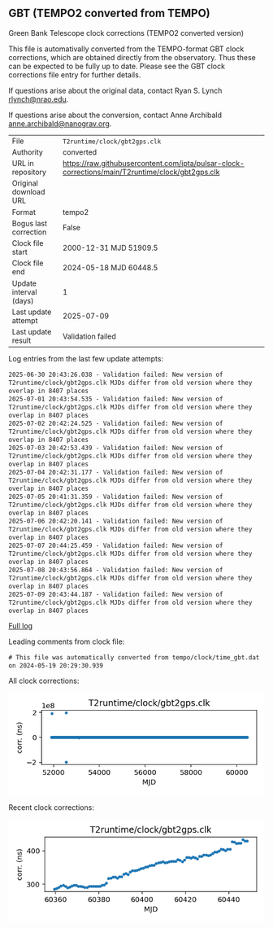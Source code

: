 
## GBT (TEMPO2 converted from TEMPO)

Green Bank Telescope clock corrections (TEMPO2 converted version)

This file is automativally converted from the TEMPO-format GBT
clock corrections, which are obtained directly from the observatory.
Thus these can be expected to be fully up to date. Please see the
GBT clock corrections file entry for further details.

If questions arise about the original data, contact Ryan S. Lynch
<rlynch@nrao.edu>.

If questions arise about the conversion, contact Anne Archibald
<anne.archibald@nanograv.org>.

|     |     |
|:--- |:--- |
| File | `T2runtime/clock/gbt2gps.clk` |
| Authority | converted |
| URL in repository | <https://raw.githubusercontent.com/ipta/pulsar-clock-corrections/main/T2runtime/clock/gbt2gps.clk> |
| Original download URL | <None> |
| Format | tempo2 |
| Bogus last correction | False |
| Clock file start | 2000-12-31 MJD 51909.5 |
| Clock file end | 2024-05-18 MJD 60448.5 |
| Update interval (days) | 1 |
| Last update attempt | 2025-07-09 |
| Last update result | Validation failed |

Log entries from the last few update attempts:
```
2025-06-30 20:43:26.038 - Validation failed: New version of T2runtime/clock/gbt2gps.clk MJDs differ from old version where they overlap in 8407 places
2025-07-01 20:43:54.535 - Validation failed: New version of T2runtime/clock/gbt2gps.clk MJDs differ from old version where they overlap in 8407 places
2025-07-02 20:42:24.525 - Validation failed: New version of T2runtime/clock/gbt2gps.clk MJDs differ from old version where they overlap in 8407 places
2025-07-03 20:42:53.439 - Validation failed: New version of T2runtime/clock/gbt2gps.clk MJDs differ from old version where they overlap in 8407 places
2025-07-04 20:42:31.177 - Validation failed: New version of T2runtime/clock/gbt2gps.clk MJDs differ from old version where they overlap in 8407 places
2025-07-05 20:41:31.359 - Validation failed: New version of T2runtime/clock/gbt2gps.clk MJDs differ from old version where they overlap in 8407 places
2025-07-06 20:42:20.141 - Validation failed: New version of T2runtime/clock/gbt2gps.clk MJDs differ from old version where they overlap in 8407 places
2025-07-07 20:44:25.459 - Validation failed: New version of T2runtime/clock/gbt2gps.clk MJDs differ from old version where they overlap in 8407 places
2025-07-08 20:43:56.864 - Validation failed: New version of T2runtime/clock/gbt2gps.clk MJDs differ from old version where they overlap in 8407 places
2025-07-09 20:43:44.187 - Validation failed: New version of T2runtime/clock/gbt2gps.clk MJDs differ from old version where they overlap in 8407 places
```
[Full log](https://raw.githubusercontent.com/ipta/pulsar-clock-corrections/main/log/T2runtime/clock/gbt2gps.clk.log)

Leading comments from clock file:

    # This file was automatically converted from tempo/clock/time_gbt.dat on 2024-05-19 20:29:30.939



All clock corrections:

![plot of all clock corrections](gbt2gps.clk.png "All corrections")

Recent clock corrections:

![plot of recent clock corrections](gbt2gps.clk.short.png "Recent corrections")


